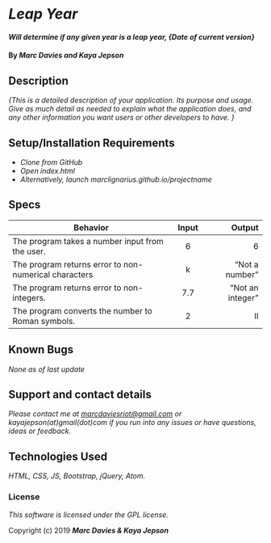 # _Leap Year_

#### _Will determine if any given year is a leap year, {Date of current version}_

#### By _**Marc Davies and Kaya Jepson**_

## Description

_{This is a detailed description of your application. Its purpose and usage.  Give as much detail as needed to explain what the application does, and any other information you want users or other developers to have. }_

## Setup/Installation Requirements

* _Clone from GitHub_
* _Open index.html_
* _Alternatively, launch marclignarius.github.io/projectname_

## Specs

| Behavior | Input | Output |
| ------------- |:-------------:| -----:|
| The program takes a number input from the user. | 6 | 6 |
| The program returns error to non-numerical characters | k | “Not a number” |
| The program returns error to non-integers. | 7.7 | “Not an integer” |
| The program converts the number to Roman symbols. | 2 | II |


## Known Bugs

_None as of last update_

## Support and contact details

_Please contact me at marcdaviesriot@gmail.com or kayajepson(at)gmail(dot)com if you run into any issues or have questions, ideas or feedback._

## Technologies Used

_HTML, CSS, JS, Bootstrap, jQuery, Atom._

### License

*This software is licensed under the GPL license.*

Copyright (c) 2019 **_Marc Davies & Kaya Jepson_**

